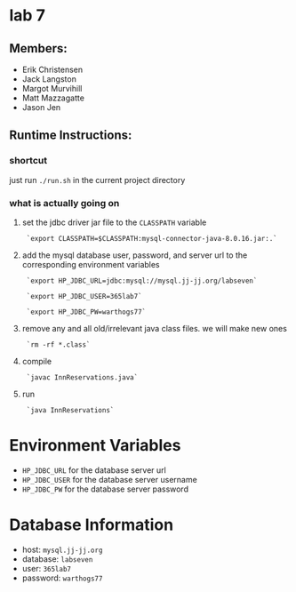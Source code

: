 # lab 7
## Members:
* Erik Christensen
* Jack Langston
* Margot Murvihill
* Matt Mazzagatte
* Jason Jen
## Runtime Instructions:
### shortcut
just run `./run.sh` in the current project directory
### what is actually going on
1. set the jdbc driver jar file to the `CLASSPATH` variable

		`export CLASSPATH=$CLASSPATH:mysql-connector-java-8.0.16.jar:.`

2. add the mysql database user, password, and server url to the corresponding environment variables

        `export HP_JDBC_URL=jdbc:mysql://mysql.jj-jj.org/labseven`

		`export HP_JDBC_USER=365lab7`

		`export HP_JDBC_PW=warthogs77`

3. remove any and all old/irrelevant java class files. we will make new ones

		`rm -rf *.class`

4. compile

		`javac InnReservations.java`

5. run

		`java InnReservations`

# Environment Variables
* `HP_JDBC_URL` for the database server url
* `HP_JDBC_USER` for the database server username
* `HP_JDBC_PW` for the database server password

# Database Information
* host: `mysql.jj-jj.org`
* database: `labseven`
* user: `365lab7`
* password: `warthogs77`
